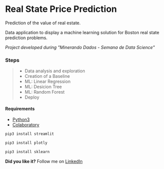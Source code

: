# Real State Price Prediction

Prediction of the value of real estate.

Data application to display a machine learning solution for Boston real state prediction problems.

*Project developed during "Minerando Dados - Semana de Data Science"*

### Steps

> - Data analysis and exploration
> - Creation of a Baseline
> - ML: Linear Regression
> - ML: Desicion Tree
> - ML: Random Forest
> - Deploy

#### Requirements
- [Python3](https://www.python.org/)
- [Colaboratory](https://colab.research.google.com/)

```sh
pip3 install streamlit
```
```sh
pip3 install plotly
```
```sh
pip3 install sklearn
```

**Did you like it?**
Follow me on [LinkedIn](https://www.linkedin.com/in/jhroveda/)
